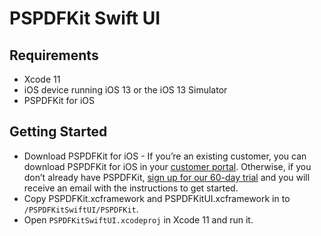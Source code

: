 # PSPDFKit Swift UI

## Requirements

- Xcode 11
- iOS device running iOS 13 or the iOS 13 Simulator
- PSPDFKit for iOS

## Getting Started

- Download PSPDFKit for iOS - If you’re an existing customer, you can download PSPDFKit for iOS in your [customer portal](https://customers.pspdfkit.com/). Otherwise, if you don’t already have PSPDFKit, [sign up for our 60-day trial](https://pspdfkit.com/try/) and you will receive an email with the instructions to get started.
- Copy PSPDFKit.xcframework and PSPDFKitUI.xcframework in to `/PSPDFKitSwiftUI/PSPDFKit`.
- Open  `PSPDFKitSwiftUI.xcodeproj` in Xcode 11 and run it.
